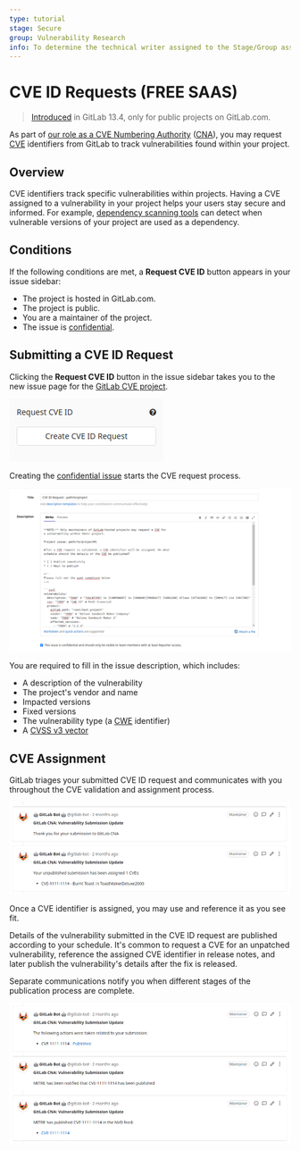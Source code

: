 ```yaml
---
type: tutorial
stage: Secure
group: Vulnerability Research
info: To determine the technical writer assigned to the Stage/Group associated with this page, see https://about.gitlab.com/handbook/engineering/ux/technical-writing/#assignments
---
```


# CVE ID Requests **(FREE SAAS)**

> [Introduced](https://gitlab.com/gitlab-org/gitlab/-/merge_requests/41203) in GitLab 13.4, only for public projects on GitLab.com.

As part of [our role as a CVE Numbering Authority](https://about.gitlab.com/security/cve/)
([CNA](https://cve.mitre.org/cve/cna.html)), you may request
[CVE](https://cve.mitre.org/index.html) identifiers from GitLab to track
vulnerabilities found within your project.

## Overview

CVE identifiers track specific vulnerabilities within projects. Having a CVE assigned to a
vulnerability in your project helps your users stay secure and informed. For example,
[dependency scanning tools](../application_security/dependency_scanning/index.md)
can detect when vulnerable versions of your project are used as a dependency.

## Conditions

If the following conditions are met, a **Request CVE ID** button appears in your issue sidebar:

- The project is hosted in GitLab.com.
- The project is public.
- You are a maintainer of the project.
- The issue is [confidential](../project/issues/confidential_issues.md).

## Submitting a CVE ID Request

Clicking the **Request CVE ID** button in the issue sidebar takes you to the new issue page for
the [GitLab CVE project](https://gitlab.com/gitlab-org/cves).

![CVE ID request button](img/cve_id_request_button.png)

Creating the [confidential issue](../project/issues/confidential_issues.md) starts the CVE request process.

![New CVE ID request issue](img/new_cve_request_issue.png)

You are required to fill in the issue description, which includes:

- A description of the vulnerability
- The project's vendor and name
- Impacted versions
- Fixed versions
- The vulnerability type (a [CWE](https://cwe.mitre.org/data/index.html) identifier)
- A [CVSS v3 vector](https://nvd.nist.gov/vuln-metrics/cvss/v3-calculator)

## CVE Assignment

GitLab triages your submitted CVE ID request and communicates with you throughout the CVE validation
and assignment process.

![CVE ID request communication](img/cve_request_communication.png)

Once a CVE identifier is assigned, you may use and reference it as you see fit.

Details of the vulnerability submitted in the CVE ID request are published according to your
schedule. It's common to request a CVE for an unpatched vulnerability, reference the assigned CVE
identifier in release notes, and later publish the vulnerability's details after the fix is
released.

Separate communications notify you when different stages of the publication process are complete.

![CVE ID request publication communication](img/cve_request_communication_publication.png)
